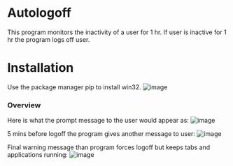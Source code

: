 # Autologoff
This program monitors the inactivity of a user for 1 hr. If user is inactive for 1 hr the program logs off user. 

# Installation 
Use the package manager pip to install win32.
![image](https://github.com/user-attachments/assets/fc5c92fd-2a29-4449-99ff-d953640b59f7)

### Overview 
Here is what the prompt message to the user would appear as: 
![image](https://github.com/user-attachments/assets/6da9ec4a-96a1-496a-83e3-86183acec38d)

5 mins before logoff the program gives another message to user: 
![image](https://github.com/user-attachments/assets/a801daed-a8b0-4721-b99a-52eed85064e1)

Final warning message than program forces logoff but keeps tabs and applications running: 
![image](https://github.com/user-attachments/assets/49d0f4eb-9eae-475c-8676-015f602155b0)





